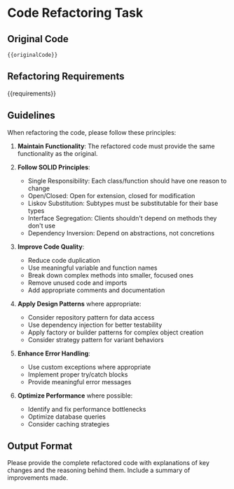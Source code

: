 # Code Refactoring Task

## Original Code
```
{{originalCode}}
```

## Refactoring Requirements
{{requirements}}

## Guidelines
When refactoring the code, please follow these principles:

1. **Maintain Functionality**: The refactored code must provide the same functionality as the original.

2. **Follow SOLID Principles**:
   - Single Responsibility: Each class/function should have one reason to change
   - Open/Closed: Open for extension, closed for modification
   - Liskov Substitution: Subtypes must be substitutable for their base types
   - Interface Segregation: Clients shouldn't depend on methods they don't use
   - Dependency Inversion: Depend on abstractions, not concretions

3. **Improve Code Quality**:
   - Reduce code duplication
   - Use meaningful variable and function names
   - Break down complex methods into smaller, focused ones
   - Remove unused code and imports
   - Add appropriate comments and documentation

4. **Apply Design Patterns** where appropriate:
   - Consider repository pattern for data access
   - Use dependency injection for better testability
   - Apply factory or builder patterns for complex object creation
   - Consider strategy pattern for variant behaviors

5. **Enhance Error Handling**:
   - Use custom exceptions where appropriate
   - Implement proper try/catch blocks
   - Provide meaningful error messages

6. **Optimize Performance** where possible:
   - Identify and fix performance bottlenecks
   - Optimize database queries
   - Consider caching strategies

## Output Format
Please provide the complete refactored code with explanations of key changes and the reasoning behind them. Include a summary of improvements made.